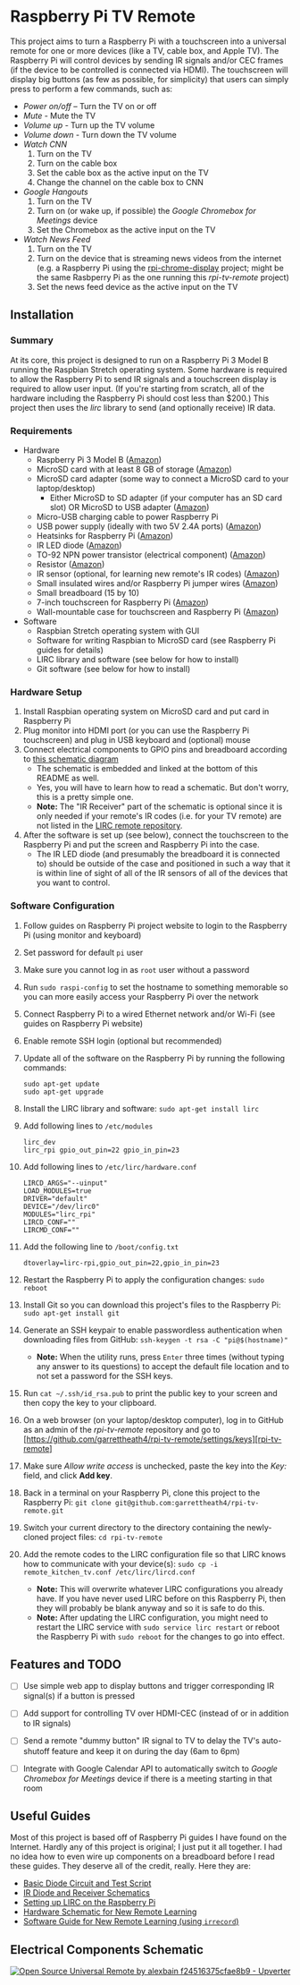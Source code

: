 # Raspberry Pi TV Remote

This project aims to turn a Raspberry Pi with a touchscreen into a universal
remote for one or more devices (like a TV, cable box, and Apple TV).
The Raspberry Pi will control devices by sending IR signals and/or CEC frames (if the device to be controlled is connected via HDMI).
The touchscreen will display big buttons (as few as possible, for simplicity)
that users can simply press to perform a few commands, such as:

* _Power on/off_ – Turn the TV on or off
* _Mute_ - Mute the TV
* _Volume up_ - Turn up the TV volume
* _Volume down_ - Turn down the TV volume
* _Watch CNN_
    1. Turn on the TV
    1. Turn on the cable box
    1. Set the cable box as the active input on the TV
    1. Change the channel on the cable box to CNN
* _Google Hangouts_
    1. Turn on the TV
    1. Turn on (or wake up, if possible) the _Google Chromebox for Meetings_ device
    1. Set the Chromebox as the active input on the TV
* _Watch News Feed_
    1. Turn on the TV
    1. Turn on the device that is streaming news videos from the internet (e.g. a Raspberry Pi using the [rpi-chrome-display] project; might be the same Rasbperry Pi as the one running this *rpi-tv-remote* project)
    1. Set the news feed device as the active input on the TV


## Installation


### Summary

At its core, this project is designed to run on a Raspberry Pi 3 Model B
running the Raspbian Stretch operating system. Some hardware is required to
allow the Raspberry Pi to send IR signals and a touchscreen display is required
to allow user input. (If you're starting from scratch, all of the hardware
including the Raspberry Pi should cost less than $200.) This project then uses
the *lirc* library to send (and optionally receive) IR data.


### Requirements

* Hardware
    * Raspberry Pi 3 Model B ([Amazon][RPi])
    * MicroSD card with at least 8 GB of storage ([Amazon][mSD])
    * MicroSD card adapter (some way to connect a MicroSD card to your laptop/desktop)
        * Either MicroSD to SD adapter (if your computer has an SD card slot) OR MicroSD to USB adapter ([Amazon][mSdAdapter])
    * Micro-USB charging cable to power Raspberry Pi
    * USB power supply (ideally with two 5V 2.4A ports) ([Amazon][Power])
    * Heatsinks for Raspberry Pi ([Amazon][Heatsinks])
    * IR LED diode ([Amazon][Blaster])
    * TO-92 NPN power transistor (electrical component) ([Amazon][Transistor])
    * Resistor ([Amazon][Resistor])
    * IR sensor (optional, for learning new remote's IR codes) ([Amazon][Sensor])
    * Small insulated wires and/or Raspberry Pi jumper wires ([Amazon][Jumpers])
    * Small breadboard (15 by 10)
    * 7-inch touchscreen for Raspberry Pi ([Amazon][Screen])
    * Wall-mountable case for touchscreen and Raspberry Pi ([Amazon][Case])
* Software
    * Raspbian Stretch operating system with GUI
    * Software for writing Raspbian to MicroSD card (see Raspberry Pi guides for details)
    * LIRC library and software (see below for how to install)
    * Git software (see below for how to install)


### Hardware Setup

1. Install Raspbian operating system on MicroSD card and put card in Raspberry Pi
1. Plug monitor into HDMI port (or you can use the Raspberry Pi touchscreen) and plug in USB keyboard and (optional) mouse
1. Connect electrical components to GPIO pins and breadboard according to [this schematic diagram](https://upverter.com/alexbain/f24516375cfae8b9/Open-Source-Universal-Remote/)
    * The schematic is embedded and linked at the bottom of this README as well.
    * Yes, you will have to learn how to read a schematic. But don't worry, this is a pretty simple one.
    * **Note:** The "IR Receiver" part of the schematic is optional since it is only needed if your remote's IR codes (i.e. for your TV remote) are not listed in the [LIRC remote repository](http://lirc.sourceforge.net/remotes/).
1. After the software is set up (see below), connect the touchscreen to the Raspberry Pi and put the screen and Raspberry Pi into the case.
    * The IR LED diode (and presumably the breadboard it is connected to) should be outside of the case and positioned in such a way that it is within line of sight of all of the IR sensors of all of the devices that you want to control.


### Software Configuration

1. Follow guides on Raspberry Pi project website to login to the Raspberry Pi (using monitor and keyboard)
1. Set password for default `pi` user
1. Make sure you cannot log in as `root` user without a password
1. Run `sudo raspi-config` to set the hostname to something memorable so you can more easily access your Raspberry Pi over the network
1. Connect Raspberry Pi to a wired Ethernet network and/or Wi-Fi (see guides on Raspberry Pi website)
1. Enable remote SSH login (optional but recommended)
1. Update all of the software on the Raspberry Pi by running the following commands:

    ```
    sudo apt-get update
    sudo apt-get upgrade
    ```

1. Install the LIRC library and software: `sudo apt-get install lirc`
1. Add following lines to `/etc/modules`

    ```
    lirc_dev
    lirc_rpi gpio_out_pin=22 gpio_in_pin=23
    ```

1. Add following lines to `/etc/lirc/hardware.conf`

    ```
    LIRCD_ARGS="--uinput"
    LOAD_MODULES=true
    DRIVER="default"
    DEVICE="/dev/lirc0"
    MODULES="lirc_rpi"
    LIRCD_CONF=""
    LIRCMD_CONF=""
    ```

1. Add the following line to `/boot/config.txt`

    ```
    dtoverlay=lirc-rpi,gpio_out_pin=22,gpio_in_pin=23
    ```

1. Restart the Raspberry Pi to apply the configuration changes: `sudo reboot`
1. Install Git so you can download this project's files to the Raspberry Pi: `sudo apt-get install git`
1. Generate an SSH keypair to enable passwordless authentication when downloading files from GitHub: `ssh-keygen -t rsa -C "pi@$(hostname)"`
    * **Note:** When the utility runs, press `Enter` three times (without typing any answer to its questions) to accept the default file location and to not set a password for the SSH keys.
1. Run `cat ~/.ssh/id_rsa.pub` to print the public key to your screen and then copy the key to your clipboard.
1. On a web browser (on your laptop/desktop computer), log in to GitHub as an admin of the *rpi-tv-remote* repository and go to [https://github.com/garrettheath4/rpi-tv-remote/settings/keys][rpi-tv-remote]
1. Make sure *Allow write access* is unchecked, paste the key into the *Key:* field, and click **Add key**.
1. Back in a terminal on your Raspberry Pi, clone this project to the Raspberry Pi: `git clone git@github.com:garrettheath4/rpi-tv-remote.git`
1. Switch your current directory to the directory containing the newly-cloned project files: `cd rpi-tv-remote`
1. Add the remote codes to the LIRC configuration file so that LIRC knows how to communicate with your device(s): `sudo cp -i remote_kitchen_tv.conf /etc/lirc/lircd.conf`
    * **Note:** This will overwrite whatever LIRC configurations you already have. If you have never used LIRC before on this Raspberry Pi, then they will probably be blank anyway and so it is safe to do this.
    * **Note:** After updating the LIRC configuration, you might need to restart the LIRC service with `sudo service lirc restart` or reboot the Raspberry Pi with `sudo reboot` for the changes to go into effect.


## Features and TODO

- [ ] Use simple web app to display buttons and trigger corresponding IR signal(s) if a button is pressed
- [ ] Add support for controlling TV over HDMI-CEC (instead of or in addition to IR signals)
- [ ] Send a remote "dummy button" IR signal to TV to delay the TV's auto-shutoff feature and keep it on during the day (6am to 6pm)
- [ ] Integrate with Google Calendar API to automatically switch to _Google Chromebox for Meetings_ device if there is a meeting starting in that room


## Useful Guides

Most of this project is based off of Raspberry Pi guides I have found on the
Internet. Hardly any of this project is original; I just put it all together. I
had no idea how to even wire up components on a breadboard before I read these
guides. They deserve all of the credit, really. Here they are:

* [Basic Diode Circuit and Test Script](http://www.raspberry-pi-geek.com/Archive/2015/10/Raspberry-Pi-IR-remote)
* [IR Diode and Receiver Schematics](http://alexba.in/blog/2013/06/08/open-source-universal-remote-parts-and-pictures/)
* [Setting up LIRC on the Raspberry Pi](http://alexba.in/blog/2013/01/06/setting-up-lirc-on-the-raspberrypi/)
* [Hardware Schematic for New Remote Learning](https://learn.adafruit.com/using-an-ir-remote-with-a-raspberry-pi-media-center/hardware)
* [Software Guide for New Remote Learning (using `irrecord`)](http://www.ocinside.de/html/modding/linux_ir_irrecord_guide.html)


## Electrical Components Schematic

[![Open Source Universal Remote by alexbain f24516375cfae8b9 - Upverter](https://upverter.com/alexbain/f24516375cfae8b9/Open-Source-Universal-Remote/embed_img/13715285520000/)](https://upverter.com/alexbain/f24516375cfae8b9/Open-Source-Universal-Remote/#/)



<!-- Links -->
[rpi-chrome-display]: https://github.com/garrettheath4/rpi-chrome-display
[RPi]: http://a.co/8ERP4JK
[mSD]: http://a.co/dy1cmUz
[mSdAdapter]: http://a.co/iw1fmFy
[Power]: http://a.co/29xvK5r
[Heatsinks]: http://a.co/3chb4mt
[Blaster]: http://a.co/c04rJoF
[Transistor]: http://a.co/8UZ98Zf
[Resistor]: http://a.co/iBo8F9I
[Sensor]: http://a.co/ghllctE
[Jumpers]: http://a.co/f5Srtso
[Screen]: http://a.co/4cBsHMT
[Case]: http://a.co/eCyVvB3
[rpi-tv-remote]: https://github.com/garrettheath4/rpi-tv-remote/settings/keys